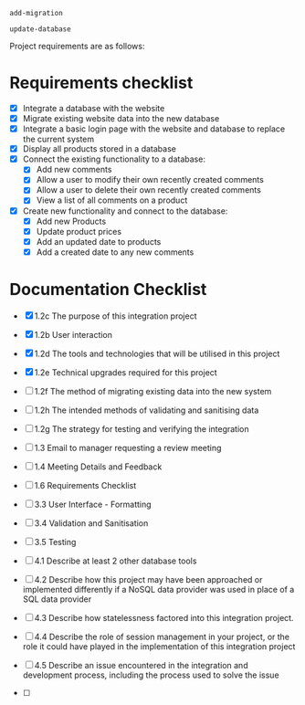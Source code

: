 ```
add-migration

update-database
```
Project requirements are as follows:

# Requirements checklist
- [x] Integrate a database with the website
- [x] Migrate existing website data into the new database
- [x]  Integrate a basic login page with the website and database to replace the current system
- [x]  Display all products stored in a database
- [x]  Connect the existing functionality to a database:
	- [x] Add new comments
	- [x] Allow a user to modify their own recently created comments
	- [x] Allow a user to delete their own recently created comments
	- [x] View a list of all comments on a product
- [x] Create new functionality and connect to the database:
	- [x] Add new Products
	- [x] Update product prices
	- [x] Add an updated date to products
	- [x] Add a created date to any new comments

# Documentation Checklist
- [x] 1.2c The purpose of this integration project
- [x] 1.2b User interaction
- [x] 1.2d The tools and technologies that will be utilised in this project
- [x] 1.2e Technical upgrades required for this project
- [ ] 1.2f The method of migrating existing data into the new system
- [ ] 1.2h The intended methods of validating and sanitising data
- [ ] 1.2g The strategy for testing and verifying the integration

- [ ] 1.3 Email to manager requesting a review meeting
- [ ] 1.4 Meeting Details and Feedback
- [ ] 1.6 Requirements Checklist

- [ ] 3.3 User Interface - Formatting
- [ ] 3.4 Validation and Sanitisation
- [ ] 3.5 Testing

- [ ] 4.1 Describe at least 2 other database tools
- [ ] 4.2 Describe how this project may have been approached or implemented differently if a NoSQL data provider was used in place of a SQL data provider
- [ ] 4.3 Describe how statelessness factored into this integration project.
- [ ] 4.4 Describe the role of session management in your project, or the role it could have played in the implementation of this integration project
- [ ] 4.5 Describe an issue encountered in the integration and development process, including the process used to solve the issue
- [ ] 